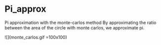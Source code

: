 # Pi_approx
Pi approximation with the monte-carlos method
By approximating the ratio between the area of the circle with monte carlos, we approximate pi. 

![](monte_carlos.gif =100x100)
